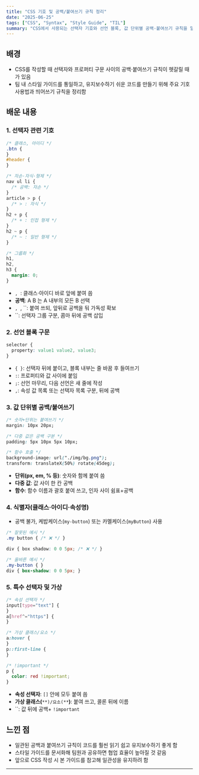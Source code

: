 ```yaml
---
title: "CSS 기호 및 공백/붙여쓰기 규칙 정리"
date: "2025-06-25"
tags: ["CSS", "Syntax", "Style Guide", "TIL"]
summary: "CSS에서 사용되는 선택자 기호와 선언 블록, 값 단위별 공백·붙여쓰기 규칙을 일관성 있게 정리합니다."
---
```


## 배경

- CSS를 작성할 때 선택자와 프로퍼티 구문 사이의 공백·붙여쓰기 규칙이 헷갈릴 때가 있음
- 팀 내 스타일 가이드를 통일하고, 유지보수하기 쉬운 코드를 만들기 위해 주요 기호 사용법과 띄어쓰기 규칙을 정리함

## 배운 내용

### 1. 선택자 관련 기호

```css
/* 클래스, 아이디 */
.btn {
}
#header {
}

/* 자손·자식·형제 */
nav ul li {
  /* 공백: 자손 */
}
article > p {
  /* > : 자식 */
}
h2 + p {
  /* + : 인접 형제 */
}
h2 ~ p {
  /* ~ : 일반 형제 */
}

/* 그룹화 */
h1,
h2,
h3 {
  margin: 0;
}
```

- `, `: 클래스·아이디 바로 앞에 붙여 씀
- **공백**: A B 는 A 내부의 모든 B 선택
- `, `, \`\`: 붙여 쓰되, 앞뒤로 공백을 둬 가독성 확보
- \`\`: 선택자 그룹 구분, 콤마 뒤에 공백 삽입

### 2. 선언 블록 구문

```css
selector {
  property: value1 value2, value3;
}
```

- `{ }`: 선택자 뒤에 붙이고, 블록 내부는 줄 바꿈 후 들여쓰기
- `:`: 프로퍼티와 값 사이에 붙임
- `;`: 선언 마무리, 다음 선언은 새 줄에 작성
- `,`: 속성 값 목록 또는 선택자 목록 구분, 뒤에 공백

### 3. 값 단위별 공백/붙여쓰기

```css
/* 숫자+단위는 붙여쓰기 */
margin: 10px 20px;

/* 다중 값은 공백 구분 */
padding: 5px 10px 5px 10px;

/* 함수 호출 */
background-image: url("./img/bg.png");
transform: translateX(50%) rotate(45deg);
```

- **단위(px, em, % 등)**: 숫자와 함께 붙여 씀
- **다중 값**: 값 사이 한 칸 공백
- **함수**: 함수 이름과 괄호 붙여 쓰고, 인자 사이 쉼표+공백

### 4. 식별자(클래스·아이디·속성명)

- 공백 불가, 케밥케이스(`my-button`) 또는 카멜케이스(`myButton`) 사용

```css
/* 잘못된 예시 */
.my button { /* ❌ */ }

div { box shadow: 0 0 5px; /* ❌ */ }

/* 올바른 예시 */
.my-button { }
div { box-shadow: 0 0 5px; }
```

### 5. 특수 선택자 및 가상

```css
/* 속성 선택자 */
input[type="text"] {
}
a[href^="https"] {
}

/* 가상 클래스/요소 */
a:hover {
}
p::first-line {
}

/* !important */
p {
  color: red !important;
}
```

- **속성 선택자**: `[]` 안에 모두 붙여 씀
- **가상 클래스(**`**)/요소(**`**)**: 붙여 쓰고, 콜론 뒤에 이름
- \`\`: 값 뒤에 공백+ `!important`

## 느낀 점

- 일관된 공백과 붙여쓰기 규칙이 코드를 훨씬 읽기 쉽고 유지보수하기 좋게 함
- 스타일 가이드를 문서화해 팀원과 공유하면 협업 효율이 높아질 것 같음
- 앞으로 CSS 작성 시 본 가이드를 참고해 일관성을 유지하려 함

---
